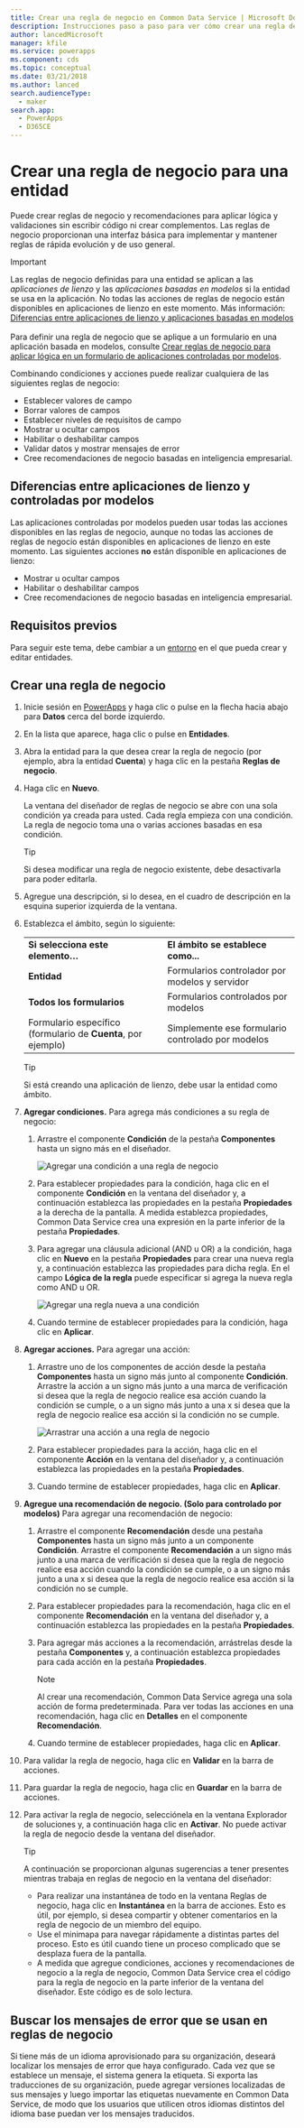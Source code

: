 ```yaml
---
title: Crear una regla de negocio en Common Data Service | Microsoft Docs
description: Instrucciones paso a paso para ver cómo crear una regla de negocio en Common Data Service.
author: lancedMicrosoft
manager: kfile
ms.service: powerapps
ms.component: cds
ms.topic: conceptual
ms.date: 03/21/2018
ms.author: lanced
search.audienceType:
  - maker
search.app:
  - PowerApps
  - D365CE
---
```


# <a name="create-a-business-rule-for-an-entity"></a>Crear una regla de negocio para una entidad

Puede crear reglas de negocio y recomendaciones para aplicar lógica y validaciones sin escribir código ni crear complementos. Las reglas de negocio proporcionan una interfaz básica para implementar y mantener reglas de rápida evolución y de uso general.

> [!IMPORTANT]
> Las reglas de negocio definidas para una entidad se aplican a las *aplicaciones de lienzo* y las *aplicaciones basadas en modelos* si la entidad se usa en la aplicación. No todas las acciones de reglas de negocio están disponibles en aplicaciones de lienzo en este momento. Más información: [Diferencias entre aplicaciones de lienzo y aplicaciones basadas en modelos](#differences-between-canvas-and-model-driven-apps)<br/><br/>
> Para definir una regla de negocio que se aplique a un formulario en una aplicación basada en modelos, consulte [Crear reglas de negocio para aplicar lógica en un formulario de aplicaciones controladas por modelos](../model-driven-apps/create-business-rules-recommendations-apply-logic-form.md).

Combinando condiciones y acciones puede realizar cualquiera de las siguientes reglas de negocio:  
  
* Establecer valores de campo  
* Borrar valores de campos  
* Establecer niveles de requisitos de campo  
* Mostrar u ocultar campos  
* Habilitar o deshabilitar campos  
* Validar datos y mostrar mensajes de error  
* Cree recomendaciones de negocio basadas en inteligencia empresarial.  
  
## <a name="differences-between-canvas-and-model-driven-apps"></a>Diferencias entre aplicaciones de lienzo y controladas por modelos

Las aplicaciones controladas por modelos pueden usar todas las acciones disponibles en las reglas de negocio, aunque no todas las acciones de reglas de negocio están disponibles en aplicaciones de lienzo en este momento. Las siguientes acciones **no** están disponible en aplicaciones de lienzo:

* Mostrar u ocultar campos  
* Habilitar o deshabilitar campos  
* Cree recomendaciones de negocio basadas en inteligencia empresarial.  

## <a name="prerequisites"></a>Requisitos previos
Para seguir este tema, debe cambiar a un [entorno](../canvas-apps/working-with-environments.md) en el que pueda crear y editar entidades.

## <a name="create-a-business-rule"></a>Crear una regla de negocio
  
1. Inicie sesión en [PowerApps](https://web.powerapps.com/?utm_source=padocs&utm_medium=linkinadoc&utm_campaign=referralsfromdoc) y haga clic o pulse en la flecha hacia abajo para **Datos** cerca del borde izquierdo.

2. En la lista que aparece, haga clic o pulse en **Entidades**.
  
3. Abra la entidad para la que desea crear la regla de negocio (por ejemplo, abra la entidad **Cuenta**) y haga clic en la pestaña **Reglas de negocio**.  

4. Haga clic en **Nuevo**.  
  
    La ventana del diseñador de reglas de negocio se abre con una sola condición ya creada para usted. Cada regla empieza con una condición. La regla de negocio toma una o varias acciones basadas en esa condición.  

    > [!TIP]
    > Si desea modificar una regla de negocio existente, debe desactivarla para poder editarla.  
  
5. Agregue una descripción, si lo desea, en el cuadro de descripción en la esquina superior izquierda de la ventana.
  
6. Establezca el ámbito, según lo siguiente:  
  
    |||  
    |-|-|  
    |**Si selecciona este elemento…**|**El ámbito se establece como...**|  
    |**Entidad**|Formularios controlador por modelos y servidor|  
    |**Todos los formularios**|Formularios controlados por modelos|  
    |Formulario específico (formulario de **Cuenta**, por ejemplo)|Simplemente ese formulario controlado por modelos|  

    > [!TIP]
    > Si está creando una aplicación de lienzo, debe usar la entidad como ámbito.
  
7. **Agregar condiciones.** Para agrega más condiciones a su regla de negocio:  
  
    1. Arrastre el componente **Condición** de la pestaña **Componentes** hasta un signo más en el diseñador.  
  
        ![Agregar una condición a una regla de negocio](./media/data-platform-cds-create-business-rule/add-condition-business-rule.png "Agregar una condición a una regla de negocio")  
  
    2. Para establecer propiedades para la condición, haga clic en el componente **Condición** en la ventana del diseñador y, a continuación establezca las propiedades en la pestaña **Propiedades** a la derecha de la pantalla. A medida establezca propiedades, Common Data Service crea una expresión en la parte inferior de la pestaña **Propiedades**.  
  
    3. Para agregar una cláusula adicional (AND u OR) a la condición, haga clic en **Nuevo** en la pestaña **Propiedades** para crear una nueva regla y, a continuación establezca las propiedades para dicha regla. En el campo **Lógica de la regla** puede especificar si agrega la nueva regla como AND u OR.  
  
        ![Agregar una regla nueva a una condición](./media/data-platform-cds-create-business-rule/add-new-rule-condition.png "Agregar una regla nueva a una condición")  
  
    4. Cuando termine de establecer propiedades para la condición, haga clic en **Aplicar**.  
  
8. **Agregar acciones.** Para agregar una acción:  
  
    1. Arrastre uno de los componentes de acción desde la pestaña **Componentes** hasta un signo más junto al componente **Condición**. Arrastre la acción a un signo más junto a una marca de verificación si desea que la regla de negocio realice esa acción cuando la condición se cumple, o a un signo más junto a una x si desea que la regla de negocio realice esa acción si la condición no se cumple.
  
        ![Arrastrar una acción a una regla de negocio](./media/data-platform-cds-create-business-rule/drag-an-action-business-rule.png "Arrastrar una acción a una regla de negocio")  
  
    2. Para establecer propiedades para la acción, haga clic en el componente **Acción** en la ventana del diseñador y, a continuación establezca las propiedades en la pestaña **Propiedades**.  
  
    3. Cuando termine de establecer propiedades, haga clic en **Aplicar**.  
  
9. **Agregue una recomendación de negocio. (Solo para controlado por modelos)** Para agregar una recomendación de negocio:  
  
    1. Arrastre el componente **Recomendación** desde una pestaña **Componentes** hasta un signo más junto a un componente **Condición**. Arrastre el componente **Recomendación** a un signo más junto a una marca de verificación si desea que la regla de negocio realice esa acción cuando la condición se cumple, o a un signo más junto a una x si desea que la regla de negocio realice esa acción si la condición no se cumple.  
  
    2. Para establecer propiedades para la recomendación, haga clic en el componente **Recomendación** en la ventana del diseñador y, a continuación establezca las propiedades en la pestaña **Propiedades**.  
  
    3. Para agregar más acciones a la recomendación, arrástrelas desde la pestaña **Componentes** y, a continuación establezca propiedades para cada acción en la pestaña **Propiedades**.  
  
        > [!NOTE]
        >  Al crear una recomendación, Common Data Service agrega una sola acción de forma predeterminada. Para ver todas las acciones en una recomendación, haga clic en **Detalles** en el componente **Recomendación**.  
  
    4. Cuando termine de establecer propiedades, haga clic en **Aplicar**.  
  
10. Para validar la regla de negocio, haga clic en **Validar** en la barra de acciones.  
  
11. Para guardar la regla de negocio, haga clic en **Guardar** en la barra de acciones.  
12. Para activar la regla de negocio, selecciónela en la ventana Explorador de soluciones y, a continuación haga clic en **Activar**. No puede activar la regla de negocio desde la ventana del diseñador.  
  
    > [!TIP]
    >  A continuación se proporcionan algunas sugerencias a tener presentes mientras trabaja en reglas de negocio en la ventana del diseñador:  
    >   
    > - Para realizar una instantánea de todo en la ventana Reglas de negocio, haga clic en **Instantánea** en la barra de acciones. Esto es útil, por ejemplo, si desea compartir y obtener comentarios en la regla de negocio de un miembro del equipo.  
    > - Use el minimapa para navegar rápidamente a distintas partes del proceso. Esto es útil cuando tiene un proceso complicado que se desplaza fuera de la pantalla.  
    > - A medida que agregue condiciones, acciones y recomendaciones de negocio a la regla de negocio, Common Data Service crea el código para la regla de negocio en la parte inferior de la ventana del diseñador. Este código es de solo lectura.  
  
## <a name="localize-error-messages-used-in-business-rules"></a>Buscar los mensajes de error que se usan en reglas de negocio  
 Si tiene más de un idioma aprovisionado para su organización, deseará localizar los mensajes de error que haya configurado. Cada vez que se establece un mensaje, el sistema genera la etiqueta. Si exporta las traducciones de su organización, puede agregar versiones localizadas de sus mensajes y luego importar las etiquetas nuevamente en Common Data Service, de modo que los usuarios que utilicen otros idiomas distintos del idioma base puedan ver los mensajes traducidos.  
  
